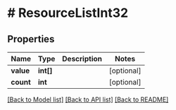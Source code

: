 # # ResourceListInt32

## Properties

Name | Type | Description | Notes
------------ | ------------- | ------------- | -------------
**value** | **int[]** |  | [optional] 
**count** | **int** |  | [optional] 

[[Back to Model list]](../../README.md#documentation-for-models) [[Back to API list]](../../README.md#documentation-for-api-endpoints) [[Back to README]](../../README.md)


